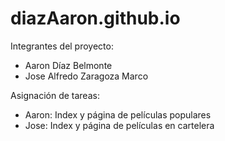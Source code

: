 # diazAaron.github.io

Integrantes del proyecto:
  - Aaron Díaz Belmonte
  - Jose Alfredo Zaragoza Marco


Asignación de tareas:
  - Aaron: Index y página de películas populares
  - Jose: Index y página de películas en cartelera
